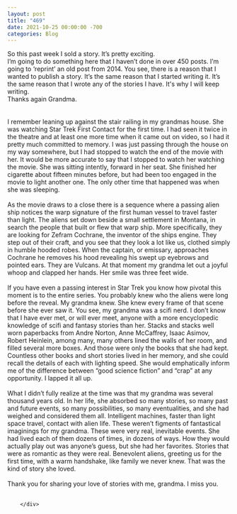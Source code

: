 ```yaml
---
layout: post
title: "469"
date: 2021-10-25 00:00:00 -700
categories: Blog
---
```


<div class="blog-content">
				<div class="paragraph"><span><span>So this past week I sold a story. It&rsquo;s pretty exciting.</span></span><br><span></span><span><span>I&rsquo;m going to do something here that I haven&rsquo;t done in over 450 posts. I&rsquo;m going to &lsquo;reprint&rsquo; an old post from 2014. You see, there is a reason that I wanted to publish a story. It&rsquo;s the same reason that I started writing it. It&rsquo;s the same reason that I wrote any of the stories I have. It's why I will keep writing.</span></span><br><span></span><span><span>Thanks again Grandma.</span></span><br><span></span><br><br><span><span>I remember leaning up against the stair railing in my grandmas house. She was watching Star Trek First Contact for the first time. I had seen it twice in the theatre and at least one more time when it came out on video, so I had it pretty much committed to memory. I was just passing through the house on my way somewhere, but I had stopped to watch the end of the movie with her. It would be more accurate to say that I stopped to watch her watching the movie. She was sitting intently, forward in her seat. She finished her cigarette about fifteen minutes before, but had been too engaged in the movie to light another one. The only other time that happened was when she was sleeping.</span></span><br><span></span><br><span><span>As the movie draws to a close there is a sequence where a passing alien ship notices the warp signature of the first human vessel to travel faster than light. The aliens set down beside a small settlement in Montana, in search the people that built or flew that warp ship. More specifically, they are looking for Zefram Cochrane, the inventor of the ships engine. They step out of their craft, and you see that they look a lot like us, clothed simply in humble hooded robes. When the captain, or emissary, approaches Cochrane he removes his hood revealing his swept up eyebrows and pointed ears. They are Vulcans. At that moment my grandma let out a joyful whoop and clapped her hands. Her smile was three feet wide.</span></span><br><span></span><br><span><span>If you have even a passing interest in Star Trek you know how pivotal this moment is to the entire series. You probably knew who the aliens were long before the reveal. My grandma knew. She knew every frame of that scene before she ever saw it. You see, my grandma was a scifi nerd. I don&rsquo;t know that I have ever met, or will ever meet, anyone with a more encyclopedic knowledge of scifi and fantasy stories than her. Stacks and stacks well worn paperbacks from Andre Norton, Anne McCaffrey, Isaac Asimov, Robert Heinlein, among many, many others lined the walls of her room, and filled several more boxes. And those were only the books that she had kept. Countless other books and short stories lived in her memory, and she could recall the details of each with lighting speed. She would emphatically inform me of the difference between &ldquo;good science fiction&rdquo; and &ldquo;crap&rdquo; at any opportunity. I lapped it all up.</span></span><br><span></span><br><span><span>What I didn&rsquo;t fully realize at the time was that my grandma was several thousand years old. In her life, she absorbed so many stories, so many past and future events, so many possibilities, so many eventualities, and she had weighed and considered them all. Intelligent machines, faster than light space travel, contact with alien life. These weren&rsquo;t figments of fantastical imaginings for my grandma. These were very real, inevitable events. She had lived each of them dozens of times, in dozens of ways. How they would actually play out was anyone&rsquo;s guess, but she had her favorites. Stories that were as romantic as they were real. Benevolent aliens, greeting us for the first time, with a warm handshake, like family we never knew. That was the kind of story she loved.</span></span><br><span></span><br><span><span>Thank you for sharing your love of stories with me, grandma. I miss you.</span></span><br><span></span><br></div>

		</div>
        